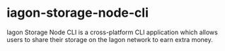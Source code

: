 # iagon-storage-node-cli
Iagon Storage Node CLI is a cross-platform CLI application which allows users to share their storage on the Iagon network to earn extra money.
